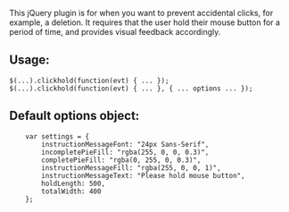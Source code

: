 This jQuery plugin is for when you want to prevent accidental clicks,
for example, a deletion. It requires that the user hold their mouse
button for a period of time, and provides visual feedback accordingly.

Usage:
------

    $(...).clickhold(function(evt) { ... });
    $(...).clickhold(function(evt) { ... }, { ... options ... });

Default options object:
-----------------------

        var settings = {
            instructionMessageFont: "24px Sans-Serif",
            incompletePieFill: "rgba(255, 0, 0, 0.3)",
            completePieFill: "rgba(0, 255, 0, 0.3)",
            instructionMessageFill: "rgba(255, 0, 0, 1)",
            instructionMessageText: "Please hold mouse button",
            holdLength: 500,
            totalWidth: 400
        };

